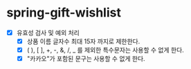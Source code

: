 # spring-gift-wishlist
- [X] 유효성 검사 및 예외 처리
  - [X] 상품 이름 글자수 최대 15자 까지로 제한한다.
  - [X] ( ), [ ], +, -, &, /, _ 를 제외한 특수문자는 사용할 수 없게 한다.
  - [X] "카카오"가 포함된 문구는 사용할 수 없게 한다.